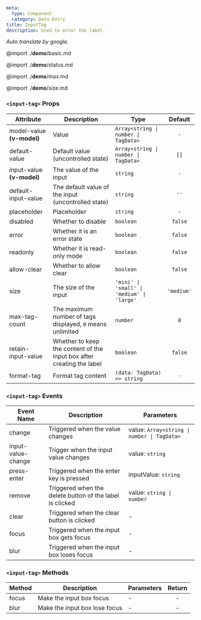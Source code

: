 ```yaml
meta:
  type: Component
  category: Data Entry
title: InputTag
description: Used to enter the label.
```

*Auto translate by google.*

@import ./__demo__/basic.md

@import ./__demo__/status.md

@import ./__demo__/max.md

@import ./__demo__/size.md


### `<input-tag>` Props

|Attribute|Description|Type|Default|
|---|---|---|:---:|
|model-value **(v-model)**|Value|`Array<string \| number \| TagData>`|`-`|
|default-value|Default value (uncontrolled state)|`Array<string \| number \| TagData>`|`[]`|
|input-value **(v-model)**|The value of the input|`string`|`-`|
|default-input-value|The default value of the input (uncontrolled state)|`string`|`''`|
|placeholder|Placeholder|`string`|`-`|
|disabled|Whether to disable|`boolean`|`false`|
|error|Whether it is an error state|`boolean`|`false`|
|readonly|Whether it is read-only mode|`boolean`|`false`|
|allow-clear|Whether to allow clear|`boolean`|`false`|
|size|The size of the input|`'mini' \| 'small' \| 'medium' \| 'large'`|`'medium'`|
|max-tag-count|The maximum number of tags displayed, `0` means unlimited|`number`|`0`|
|retain-input-value|Whether to keep the content of the input box after creating the label|`boolean`|`false`|
|format-tag|Format tag content|`(data: TagData) => string`|`-`|
### `<input-tag>` Events

|Event Name|Description|Parameters|
|---|---|---|
|change|Triggered when the value changes|value: `Array<string \| number \| TagData>`|
|input-value-change|Trigger when the input value changes|value: `string`|
|press-enter|Triggered when the enter key is pressed|inputValue: `string`|
|remove|Triggered when the delete button of the label is clicked|value: `string \| number`|
|clear|Triggered when the clear button is clicked|-|
|focus|Triggered when the input box gets focus|-|
|blur|Triggered when the input box loses focus|-|
### `<input-tag>` Methods

|Method|Description|Parameters|Return|
|---|---|---|:---:|
|focus|Make the input box focus|-|-|
|blur|Make the input box lose focus|-|-|



